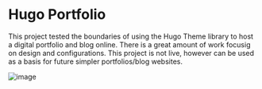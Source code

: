 # Hugo Portfolio

This project tested the boundaries of using the Hugo Theme library to host a digital portfolio and blog online. There is a great amount of work focusig on design and configurations. This project is not live, however can be used as a basis for future simpler portfolios/blog websites.

![image](https://user-images.githubusercontent.com/43752464/217680353-928a665a-e926-498e-91fc-5c0928c58c90.png)
